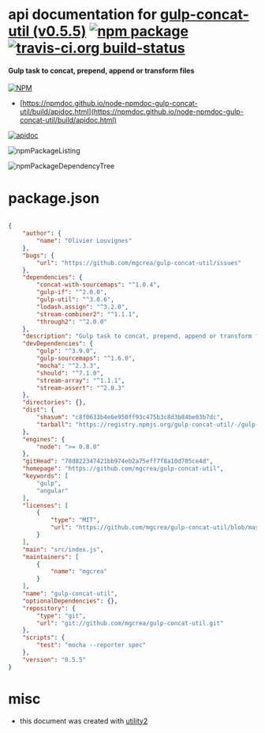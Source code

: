 # api documentation for  [gulp-concat-util (v0.5.5)](https://github.com/mgcrea/gulp-concat-util)  [![npm package](https://img.shields.io/npm/v/npmdoc-gulp-concat-util.svg?style=flat-square)](https://www.npmjs.org/package/npmdoc-gulp-concat-util) [![travis-ci.org build-status](https://api.travis-ci.org/npmdoc/node-npmdoc-gulp-concat-util.svg)](https://travis-ci.org/npmdoc/node-npmdoc-gulp-concat-util)
#### Gulp task to concat, prepend, append or transform files

[![NPM](https://nodei.co/npm/gulp-concat-util.png?downloads=true&downloadRank=true&stars=true)](https://www.npmjs.com/package/gulp-concat-util)

- [https://npmdoc.github.io/node-npmdoc-gulp-concat-util/build/apidoc.html](https://npmdoc.github.io/node-npmdoc-gulp-concat-util/build/apidoc.html)

[![apidoc](https://npmdoc.github.io/node-npmdoc-gulp-concat-util/build/screenCapture.buildCi.browser.%252Ftmp%252Fbuild%252Fapidoc.html.png)](https://npmdoc.github.io/node-npmdoc-gulp-concat-util/build/apidoc.html)

![npmPackageListing](https://npmdoc.github.io/node-npmdoc-gulp-concat-util/build/screenCapture.npmPackageListing.svg)

![npmPackageDependencyTree](https://npmdoc.github.io/node-npmdoc-gulp-concat-util/build/screenCapture.npmPackageDependencyTree.svg)



# package.json

```json

{
    "author": {
        "name": "Olivier Louvignes"
    },
    "bugs": {
        "url": "https://github.com/mgcrea/gulp-concat-util/issues"
    },
    "dependencies": {
        "concat-with-sourcemaps": "^1.0.4",
        "gulp-if": "^2.0.0",
        "gulp-util": "^3.0.6",
        "lodash.assign": "^3.2.0",
        "stream-combiner2": "^1.1.1",
        "through2": "^2.0.0"
    },
    "description": "Gulp task to concat, prepend, append or transform files",
    "devDependencies": {
        "gulp": "^3.9.0",
        "gulp-sourcemaps": "^1.6.0",
        "mocha": "^2.3.3",
        "should": "^7.1.0",
        "stream-array": "^1.1.1",
        "stream-assert": "^2.0.3"
    },
    "directories": {},
    "dist": {
        "shasum": "c8f0633b4e6e950ff93c475b3c8d3b84be03b7dc",
        "tarball": "https://registry.npmjs.org/gulp-concat-util/-/gulp-concat-util-0.5.5.tgz"
    },
    "engines": {
        "node": ">= 0.8.0"
    },
    "gitHead": "78d822347421bb974eb2a75eff7f8a10d705ce4d",
    "homepage": "https://github.com/mgcrea/gulp-concat-util",
    "keywords": [
        "gulp",
        "angular"
    ],
    "licenses": [
        {
            "type": "MIT",
            "url": "https://github.com/mgcrea/gulp-concat-util/blob/master/LICENSE"
        }
    ],
    "main": "src/index.js",
    "maintainers": [
        {
            "name": "mgcrea"
        }
    ],
    "name": "gulp-concat-util",
    "optionalDependencies": {},
    "repository": {
        "type": "git",
        "url": "git://github.com/mgcrea/gulp-concat-util.git"
    },
    "scripts": {
        "test": "mocha --reporter spec"
    },
    "version": "0.5.5"
}
```



# misc
- this document was created with [utility2](https://github.com/kaizhu256/node-utility2)
